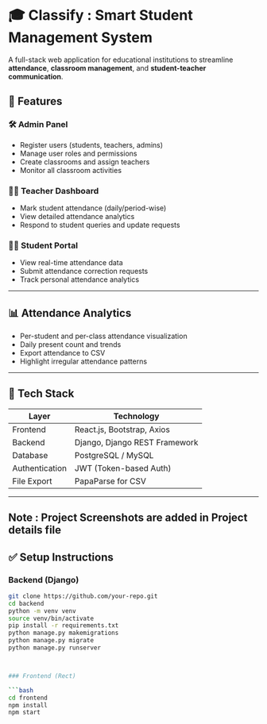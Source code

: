 # 🎓 Classify : Smart Student Management System

A full-stack web application for educational institutions to streamline **attendance**, **classroom management**, and **student-teacher communication**.

## 🚀 Features

### 🛠️ Admin Panel
- Register users (students, teachers, admins)
- Manage user roles and permissions
- Create classrooms and assign teachers
- Monitor all classroom activities

### 👨‍🏫 Teacher Dashboard
- Mark student attendance (daily/period-wise)
- View detailed attendance analytics
- Respond to student queries and update requests

### 👨‍🎓 Student Portal
- View real-time attendance data
- Submit attendance correction requests
- Track personal attendance analytics

---

## 📊 Attendance Analytics
- Per-student and per-class attendance visualization
- Daily present count and trends
- Export attendance to CSV
- Highlight irregular attendance patterns

---

## 🧰 Tech Stack

| Layer         | Technology                     |
|---------------|---------------------------------|
| Frontend      | React.js, Bootstrap, Axios      |
| Backend       | Django, Django REST Framework   |
| Database      | PostgreSQL / MySQL              |
| Authentication| JWT (Token-based Auth)          |
| File Export   | PapaParse for CSV               |

---


## Note :  Project Screenshots are added in Project details file


## ✅ Setup Instructions

### Backend (Django)

```bash
git clone https://github.com/your-repo.git
cd backend
python -m venv venv
source venv/bin/activate
pip install -r requirements.txt
python manage.py makemigrations
python manage.py migrate
python manage.py runserver



### Frontend (Rect)

```bash
cd frontend
npm install
npm start